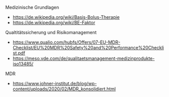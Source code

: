 Medizinische Grundlagen
* <https://de.wikipedia.org/wiki/Basis-Bolus-Therapie>
* <https://de.wikipedia.org/wiki/BE-Faktor>

Qualtitätssicherung und Risikomanagement
* <https://www.qualio.com/hubfs/Offers/07-EU-MDR-Checklist/EU%20MDR%20Safety%20and%20Performance%20Checklist.pdf>
* <https://meso.vde.com/de/qualitaetsmanagement-medizinprodukte-iso13485/>

MDR
* <https://www.johner-institut.de/blog/wp-content/uploads/2020/02/MDR_konsolidiert.html>
